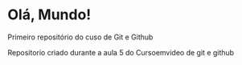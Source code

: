 # Olá, Mundo!
Primeiro repositório do cuso de Git e Github

Repositorio criado durante a aula 5 do Cursoemvideo de git e github
